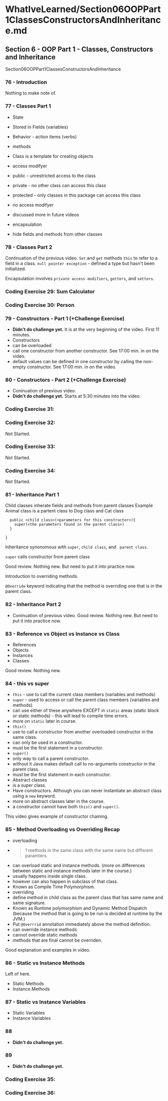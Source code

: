 # WhatIveLearned/Section06OOPPart1ClassesConstructorsAndInheritance.md

<!-- used this to populate the video titles https://docs.google.com/spreadsheets/d/1T5__se_ChZxoXZvkZaOl9QkjPdeYXxXMbDBR9tFP__k/edit#gid=656806513 -->

## Section 6 - OOP Part 1 - Classes, Constructors and Inheritance
Section06OOPPart1ClassesConstructorsAndInheritance

### 76 - Introduction
Nothing to make note of.
### 77 - Classes Part 1
* State
 * Stored in Fields (variables)
* Behavior - action items (verbs)
 * methods

* Class is a template for creating objects

* access modifyer
 * public - unrestricted access to the class
 * private - no other class can access this class
 * protected - only classes in this package can access this class
 * no access modifyer
 * discussed more in future videos

* encapsulation
 * hide fields and methods from other classes

### 78 - Classes Part 2
Continuation of the previous video.
`Set` and `get` methods
`this` to refer to a field in a class.
`null pointer exception` - defined a type but hasn't been initialized.

Encapsulation involves `private access modifiers`, `getters`, and `setters`.

### Coding Exercise 29: Sum Calculator

### Coding Exercise 30: Person

### 79 - Constructors - Part 1 (+Challenge Exercise)
* **Didn't do challenge yet.** It is at the very beginning of the video. First 11 minutes.
* Constructors
 * can be overloaded
 * call one constructor from another constructor. See 17:00 min. in on the video.
 * default values can be defined in one constructor by calling the non-empty constructor. See 17:00 min. in on the video.
 
### 80 - Constructors - Part 2 (+Challenge Exercise)
* Coninuation of previous video.
* **Didn't do challenge yet.** Starts at 5:30 minutes into the video.

### Coding Exercise 31: 

### Coding Exercise 32: 
Not Started.

### Coding Exercise 33: 
Not Started.

### Coding Exercise 34: 
Not Started.

### 81 - Inheritance Part 1
Child classes inherate fields and methods from parent classes
Example Animal class is a partent class to Dog class and Cat class
```public class <child class> extends <parent class>{
  public <child class>(<parameters for this constructor>){
    super(<the parameters found in the parent class>)
  }
  
}
```

Inheritance synonomous with `super`, `child class`, and ` parent class`.

`super` calls constructor from parent class

Good review. Nothing new. But need to put it into practice now.

Introduction to overriding methods.

`@Override` keyword indicating that the method is overriding one that is in the parent class.

### 82 - Inheritance Part 2
* Coninuation of previous video.
Good review. Nothing new. But need to put it into practice now.

### 83 - Reference vs Object vs Instance vs Class
* References
* Objects
* Instances
* Classes

Good review. Nothing new. 

### 84 - this vs super
* `this` - use to call the current class members (variables and methods)
* `super` - used to access or call the parent class members (variables and methods)
* can use either of these anywhere EXCEPT in `static` areas (static block or static methods) - this will lead to compile time errors.
* more on `static` later in course.
* `this()`
 * use to call a constructor from another overloaded constructor in the same class.
 * can only be used in a constructor.
 * must be the first statement in a constructor.
* `super()`
 * only way to call a parent constructor.
 * without it Java makes default call to no-arguments constructor in the parent class.
 * must be the first statement in each constructor.
* Abstract classes
 * is a super class.
 * Have constructors. Although you can never instantiate an abstract class using a `new` keyword.
 * more on abstract classes later in the course.
* a constructor cannot have both `this()` and `super()`.

This video gives example of constructor chaining.

### 85 - Method Overloading vs Overriding Recap
* overloading
 * > 1 methods in the same class with the same name but different paramters.
 * can overload static and instance methods. (more on differences between static and instance methods later in the course.)
 * usually happens inside single class.
 * however can also happen in subclass of that class.
 * Known as Compile Time Polymorphism.
* overriding
 * define method in child class as the parent class that has same name and same signature.
 * Known as Runtime polymorphism and Dynamic Method Dispatch (because the method that is going to be run is decided at runtime by the JVM.)
 * Put `@Overrrid` annotation immediately above the method definition.
 * can override instance methods
 * cannot override static methods
 * methods that are final cannot be overriden.

 Good explanation and examples in video.

### 86 - Static vs Instance Methods
Left of here.

* Static Methods
* Instance Methods

### 87 - Static vs Instance Variables
* Static Variables
* Instance Variables

### 88
* **Didn't do challenge yet.** 

### 89
* **Didn't do challenge yet.** 

### Coding Exercise 35:

### Coding Exercise 36:  